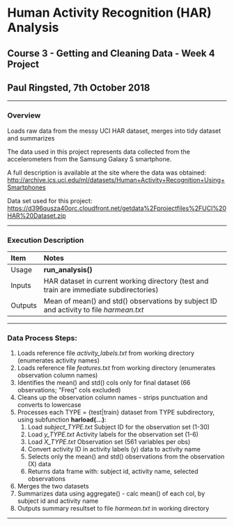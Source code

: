# Human Activity Recognition (HAR) Analysis
## Course 3 - Getting and Cleaning Data - Week 4 Project
## Paul Ringsted, 7th October 2018
---
### Overview
Loads raw data from the messy UCI HAR dataset, merges into tidy dataset and summarizes

The data used in this project represents data collected from the accelerometers from the Samsung Galaxy S smartphone.

A full description is available at the site where the data was obtained:
http://archive.ics.uci.edu/ml/datasets/Human+Activity+Recognition+Using+Smartphones

Data set used for this project:
https://d396qusza40orc.cloudfront.net/getdata%2Fprojectfiles%2FUCI%20HAR%20Dataset.zip

---
### Execution Description
|Item|Notes|
|:---|:---|
|Usage|**run_analysis()**|
|Inputs|HAR dataset in current working directory (test and train are immediate subdirectories)|
|Outputs|Mean of mean() and std() observations by subject ID and activity to file *harmean.txt*|
---
### Data Process Steps:
1. Loads reference file *activity_labels.txt* from working directory (enumerates activity names)
2. Loads reference file *features.txt* from working directory (enumerates observation column names)
3. Identifies the mean() and std() cols only for final dataset (66 observations; "Freq" cols excluded)
4. Cleans up the observation column names - strips punctuation and converts to lowercase
5. Processes each TYPE = {test|train} dataset from TYPE subdirectory, using subfunction **harload(...)**:
	1. Load *subject_TYPE.txt*	Subject ID for the observation set (1-30)
	2. Load *y_TYPE.txt*		Activity labels for the observation set (1-6)
	3. Load *X_TYPE.txt*		Observation set (561 variables per obs)
	4. Convert activity ID in activity labels (y) data to activity name
	5. Selects only the mean() and std() observations from the observation (X) data
	6. Returns data frame with: subject id, activity name, selected observations
6. Merges the two datasets
7. Summarizes data using aggregate() - calc mean() of each col, by subject id and activity name
8. Outputs summary resultset to file *harmean.txt* in working directory
---
